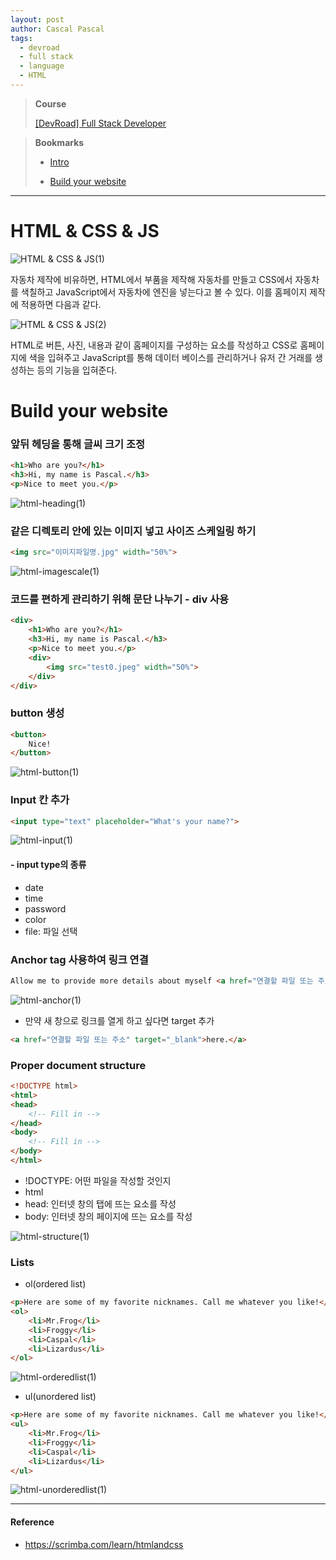 ```yaml
---
layout: post
author: Cascal Pascal
tags:
  - devroad
  - full stack
  - language
  - HTML
---
```


>**Course**
>
>[[DevRoad] Full Stack Developer](https://cascalpascal.github.io/devroad-full-stack-developer)

>**Bookmarks**
>
>- [Intro](#html-&-css-&-js)
>
>- [Build your website](#build-your-website)

---


# HTML & CSS & JS

![HTML & CSS & JS(1)](https://github.com/cascalpascal/cascalpascal.github.io/blob/master/assets/images/favicon/Pasted%20image%2020240312144718.png?raw=true)

자동차 제작에 비유하면, HTML에서 부품을 제작해 자동차를 만들고 CSS에서 자동차를 색칠하고 JavaScript에서 자동차에 엔진을 넣는다고 볼 수 있다.
이를 홈페이지 제작에 적용하면 다음과 같다.

![HTML & CSS & JS(2)](https://github.com/cascalpascal/cascalpascal.github.io/blob/master/assets/images/favicon/Pasted%20image%2020240312144905.png?raw=true)

HTML로 버튼, 사진, 내용과 같이 홈페이지를 구성하는 요소를 작성하고 CSS로 홈페이지에 색을 입혀주고 JavaScript를 통해 데이터 베이스를 관리하거나 유저 간 거래를 생성하는 등의 기능을 입혀준다.



# Build your website



### 앞뒤 헤딩을 통해 글씨 크기 조정

```html
<h1>Who are you?</h1>  
<h3>Hi, my name is Pascal.</h3>  
<p>Nice to meet you.</p>
```

![html-heading(1)](https://github.com/cascalpascal/cascalpascal.github.io/blob/master/assets/images/favicon/Pasted%20image%2020240312163529.png?raw=true)



### 같은 디렉토리 안에 있는 이미지 넣고 사이즈 스케일링 하기

```html
<img src="이미지파일명.jpg" width="50%">
```

![html-imagescale(1)](https://github.com/cascalpascal/cascalpascal.github.io/blob/master/assets/images/favicon/Pasted%20image%2020240312163500.png?raw=true)



### 코드를 편하게 관리하기 위해 문단 나누기 - div 사용

```html
<div>  
    <h1>Who are you?</h1>  
    <h3>Hi, my name is Pascal.</h3>  
    <p>Nice to meet you.</p>  
    <div>
	    <img src="test0.jpeg" width="50%">  
    </div>
</div>
```


### button 생성

```html
<button>  
    Nice!  
</button>
```

![html-button(1)](https://github.com/cascalpascal/cascalpascal.github.io/blob/master/assets/images/favicon/Pasted%20image%2020240312163434.png?raw=true)


### Input 칸 추가

```html
<input type="text" placeholder="What's your name?">
```

![html-input(1)](https://github.com/cascalpascal/cascalpascal.github.io/blob/master/assets/images/favicon/Pasted%20image%2020240312163336.png?raw=true)

#### - input type의 종류
- date
- time
- password
- color
- file: 파일 선택


### Anchor tag 사용하여 링크 연결

```html
Allow me to provide more details about myself <a href="연결할 파일 또는 주소">here.</a>
```

![html-anchor(1)](https://github.com/cascalpascal/cascalpascal.github.io/blob/master/assets/images/favicon/Pasted%20image%2020240312165717.png?raw=true)

- 만약 새 창으로 링크를 열게 하고 싶다면 target 추가

```html
<a href="연결할 파일 또는 주소" target="_blank">here.</a>
```



### Proper document structure

```html
<!DOCTYPE html>  
<html>  
<head>  
	<!-- Fill in -->
</head>  
<body>  
	<!-- Fill in -->
</body>  
</html>
```

- !DOCTYPE: 어떤 파일을 작성할 것인지
- html
- head: 인터넷 창의 탭에 뜨는 요소를 작성
- body: 인터넷 창의 페이지에 뜨는 요소를 작성

![html-structure(1)](https://github.com/cascalpascal/cascalpascal.github.io/assets/133131020/22a27a2c-b895-468a-a8ad-17c2d770916f)



### Lists

- ol(ordered list)

```html
<p>Here are some of my favorite nicknames. Call me whatever you like!</p>  
<ol>  
    <li>Mr.Frog</li>  
    <li>Froggy</li>  
    <li>Caspal</li>  
    <li>Lizardus</li>  
</ol>
```

![html-orderedlist(1)](https://github.com/cascalpascal/cascalpascal.github.io/blob/master/assets/images/favicon/Pasted%20image%2020240312163500.png?raw=true)

- ul(unordered list)

```html
<p>Here are some of my favorite nicknames. Call me whatever you like!</p>  
<ul>  
    <li>Mr.Frog</li>  
    <li>Froggy</li>  
    <li>Caspal</li>  
    <li>Lizardus</li>  
</ul>
```

![html-unorderedlist(1)](https://github.com/cascalpascal/cascalpascal.github.io/blob/master/assets/images/favicon/Pasted%20image%2020240312174234.png?raw=true)






---

#### Reference

-  https://scrimba.com/learn/htmlandcss
